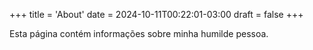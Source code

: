+++
title = 'About'
date = 2024-10-11T00:22:01-03:00
draft = false
+++

Esta página contém informações sobre minha humilde pessoa.
